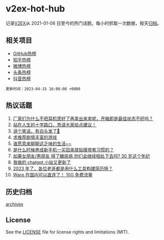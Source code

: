 # v2ex-hot-hub

 记录[V2EX](https://www.v2ex.com/)从 2021-01-06 日至今的热门话题。每小时抓取一次数据，按天[归档](archives)。
 
 ## 相关项目

- [GitHub热榜](https://github.com/lonnyzhang423/github-hot-hub)
- [知乎热榜](https://github.com/lonnyzhang423/zhihu-hot-hub)
- [微博热榜](https://github.com/lonnyzhang423/weibo-hot-hub)
- [头条热榜](https://github.com/lonnyzhang423/toutiao-hot-hub)
- [抖音热榜](https://github.com/lonnyzhang423/douyin-hot-hub)


 `更新时间：2023-04-15 16:08:08 +0800`

## 热议话题

1. [厂家们为什么不把耳机煲好了再拿出来卖呢，开箱即是最佳状态不好吗？](https://www.v2ex.com/t/932605)
1. [站在人生的十字路口，恳请大家给点建议！](https://www.v2ex.com/t/932709)
1. [讲个笑话，有白头发了🥵](https://www.v2ex.com/t/932623)
1. [求推荐剧情丰富的游戏](https://www.v2ex.com/t/932678)
1. [谁愿意来聊聊这乏味的生活~~](https://www.v2ex.com/t/932563)
1. [是什么时候养成新手机一买回来就贴膜带套习惯的？](https://www.v2ex.com/t/932721)
1. [如果女朋友/男朋友 得了糖尿病,你们会继续相处下去吗?
30 岁这个年纪](https://www.v2ex.com/t/932584)
1. [我做的 chatgpt 小站又更新了](https://www.v2ex.com/t/932685)
1. [2023 年了，各位老哥都是用什么工具构建简历呀？](https://www.v2ex.com/t/932654)
1. [Warp 在国内可以直连了！ 10G 免费流量](https://www.v2ex.com/t/932585)

## 历史归档

[archives](archives)

## License

See the [LICENSE](LICENSE) file for license rights and limitations (MIT).
